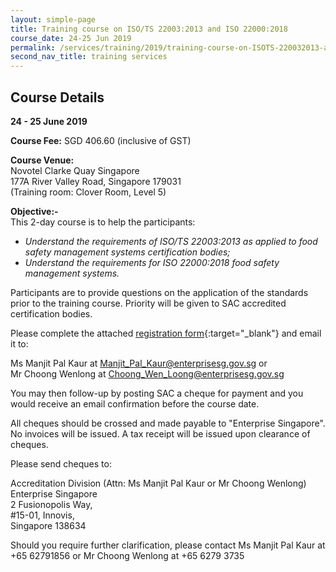 ```yaml
---
layout: simple-page
title: Training course on ISO/TS 22003:2013 and ISO 22000:2018
course_date: 24-25 Jun 2019
permalink: /services/training/2019/training-course-on-ISOTS-220032013-and-ISO-220002018
second_nav_title: training services
---
```


## Course Details
**24 - 25 June 2019**

**Course Fee:** SGD 406.60 (inclusive of GST)

**Course Venue:**  
Novotel Clarke Quay Singapore  
177A River Valley Road, Singapore 179031  
(Training room:  Clover Room, Level 5)
 
**Objective:-**  
This 2-day course is to help the participants:

* _Understand the requirements of ISO/TS 22003:2013 as applied to food safety management systems certification bodies;_
* _Understand the requirements for ISO 22000:2018 food safety management systems._

Participants are to provide questions on the application of the standards prior to the training course. Priority will be given to SAC accredited certification bodies.

Please complete the attached [registration form](/files/registration-forms/Registration-form-ISO-TS-22003-2013,ISO-22000-2018.docx){:target="_blank"} and email it to:
 
Ms Manjit Pal Kaur at <Manjit_Pal_Kaur@enterprisesg.gov.sg> or  
Mr Choong Wenlong at <Choong_Wen_Loong@enterprisesg.gov.sg>

You may then follow-up by posting SAC a cheque for payment and you would receive an email confirmation before the course date.  
 
All cheques should be crossed and made payable to "Enterprise Singapore". No invoices will be issued. A tax receipt will be issued upon clearance of cheques.
 
Please send cheques to:
 
Accreditation Division (Attn: Ms Manjit Pal Kaur or Mr Choong Wenlong)  
Enterprise Singapore  
2 Fusionopolis Way,  
#15-01, Innovis,  
Singapore 138634
 
Should you require further clarification, please contact Ms Manjit Pal Kaur at +65 62791856 or Mr Choong Wenlong at +65 6279 3735
